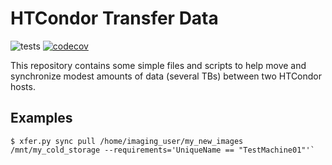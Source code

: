 # HTCondor Transfer Data

![tests](https://github.com/HTPhenotyping/htcondor_file_transfer/workflows/tests/badge.svg)
[![codecov](https://codecov.io/gh/HTPhenotyping/htcondor_file_transfer/branch/master/graph/badge.svg)](https://codecov.io/gh/HTPhenotyping/htcondor_file_transfer)

This repository contains some simple files and scripts to help move and
synchronize modest amounts of data (several TBs) between two HTCondor hosts.

## Examples

```console
$ xfer.py sync pull /home/imaging_user/my_new_images /mnt/my_cold_storage --requirements='UniqueName == "TestMachine01"'`
```
